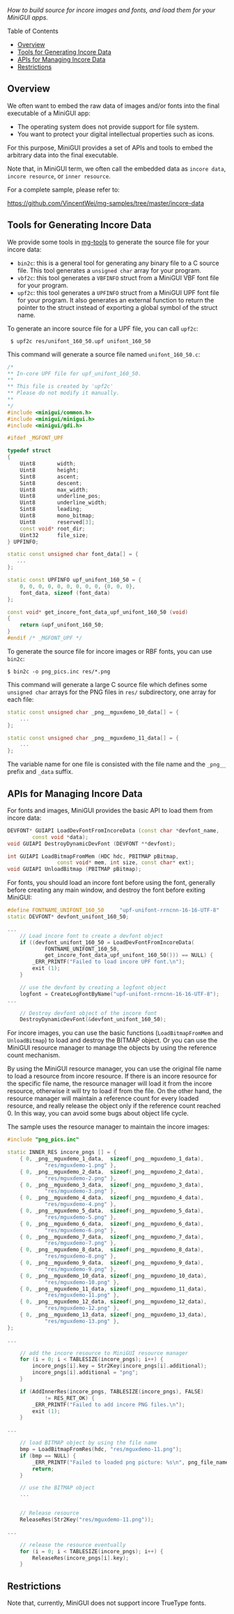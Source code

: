 _How to build source for incore images and fonts, and load them for your MiniGUI apps._

Table of Contents

- [Overview](#overview)
- [Tools for Generating Incore Data](#tools-for-generating-incore-data)
- [APIs for Managing Incore Data](#apis-for-managing-incore-data)
- [Restrictions](#restrictions)

## Overview

We often want to embed the raw data of images and/or fonts into the final executable
of a MiniGUI app:

- The operating system does not provide support for file system.
- You want to protect your digital intellectual properties such as icons.

For this purpose, MiniGUI provides a set of APIs and tools to embed the arbitrary
data into the final executable.

Note that, in MiniGUI term, we often call the embedded data as `incore data`,
`incore resource`, or `inner resource`.

For a complete sample, please refer to:

<https://github.com/VincentWei/mg-samples/tree/master/incore-data>

## Tools for Generating Incore Data

We provide some tools in [mg-tools](https://github.com/VincentWei/mg-tools)
to generate the source file for your incore data:

- `bin2c`: this is a general tool for generating any binary file to a
   C source file. This tool generates a `unsigned char` array for your
   program.
- `vbf2c`: this tool generates a `VBFINFO` struct from a MiniGUI VBF font
   file for your program.
- `upf2c`: this tool generates a `UPFINFO` struct from a MiniGUI UPF font
   file for your program. It also generates an external function to return
   the pointer to the struct instead of exporting a global symbol of
   the struct name.

To generate an incore source file for a UPF file, you can call `upf2c`:

```shell
 $ upf2c res/unifont_160_50.upf unifont_160_50
```

This command will generate a source file named `unifont_160_50.c`:

```cpp
/*
** In-core UPF file for upf_unifont_160_50.
**
** This file is created by 'upf2c'
** Please do not modify it manually.
**
*/
#include <minigui/common.h>
#include <minigui/minigui.h>
#include <minigui/gdi.h>

#ifdef _MGFONT_UPF

typedef struct
{
    Uint8       width;
    Uint8       height;
    Sint8       ascent;
    Sint8       descent;
    Uint8       max_width;
    Uint8       underline_pos;
    Uint8       underline_width;
    Sint8       leading;
    Uint8       mono_bitmap;
    Uint8       reserved[3];
    const void* root_dir;
    Uint32      file_size;
} UPFINFO;

static const unsigned char font_data[] = {
   ...
};

static const UPFINFO upf_unifont_160_50 = {
    0, 0, 0, 0, 0, 0, 0, 0, 0, {0, 0, 0},
    font_data, sizeof (font_data)
};

const void* get_incore_font_data_upf_unifont_160_50 (void)
{
    return &upf_unifont_160_50;
}
#endif /* _MGFONT_UPF */
```

To generate the source file for incore images or RBF fonts, you can use
`bin2c`:

```shell
$ bin2c -o png_pics.inc res/*.png
```

This command will generate a large C source file which defines
some `unsigned char` arrays for the PNG files in `res/` subdirectory,
one array for each file:

```cpp
static const unsigned char _png__mguxdemo_10_data[] = {
    ...
};

static const unsigned char _png__mguxdemo_11_data[] = {
    ...
};

```

The variable name for one file is consisted with the file name and
the `_png__` prefix and `_data` suffix.

## APIs for Managing Incore Data

For fonts and images, MiniGUI provides the basic API to load them from
incore data:

```cpp
DEVFONT* GUIAPI LoadDevFontFromIncoreData (const char *devfont_name,
        const void *data);
void GUIAPI DestroyDynamicDevFont (DEVFONT **devfont);

int GUIAPI LoadBitmapFromMem (HDC hdc, PBITMAP pBitmap,
                const void* mem, int size, const char* ext);
void GUIAPI UnloadBitmap (PBITMAP pBitmap);
```

For fonts, you should load an incore font before using the font,
generally before creating any main window, and destroy the font
before exiting MiniGUI:

```cpp
#define FONTNAME_UNIFONT_160_50     "upf-unifont-rrncnn-16-16-UTF-8"
static DEVFONT* devfont_unifont_160_50;

...
    // Load incore font to create a devfont object
    if ((devfont_unifont_160_50 = LoadDevFontFromIncoreData(
            FONTNAME_UNIFONT_160_50,
            get_incore_font_data_upf_unifont_160_50())) == NULL) {
        _ERR_PRINTF("Failed to load incore UPF font.\n");
        exit (1);
    }

    // use the devfont by creating a logfont object
    logfont = CreateLogFontByName("upf-unifont-rrncnn-16-16-UTF-8");
...

    // Destroy devfont object of the incore font
    DestroyDynamicDevFont(&devfont_unifont_160_50);
```

For incore images, you can use the basic functions (`LoadBitmapFromMem`
and `UnloadBitmap`) to load and destroy the BITMAP object. Or you can
use the MiniGUI resource manager to manage the objects by using the
reference count mechanism.

By using the MiniGUI resource manager, you can use the original
file name to load a resource from incore resource. If there is
an incore resource for the specific file name, the resource manager
will load it from the incore resource, otherwise it will try to
load if from the file. On the other hand, the resource manager
will maintain a reference count for every loaded resource,
and really release the object only if the reference count reached 0.
In this way, you can avoid some bugs about object life cycle.

The sample uses the resource manager to maintain the incore images:

```cpp
#include "png_pics.inc"

static INNER_RES incore_pngs [] = {
    { 0, _png__mguxdemo_1_data,  sizeof(_png__mguxdemo_1_data),
            "res/mguxdemo-1.png" },
    { 0, _png__mguxdemo_2_data,  sizeof(_png__mguxdemo_2_data),
            "res/mguxdemo-2.png" },
    { 0, _png__mguxdemo_3_data,  sizeof(_png__mguxdemo_3_data),
            "res/mguxdemo-3.png" },
    { 0, _png__mguxdemo_4_data,  sizeof(_png__mguxdemo_4_data),
            "res/mguxdemo-4.png" },
    { 0, _png__mguxdemo_5_data,  sizeof(_png__mguxdemo_5_data),
            "res/mguxdemo-5.png" },
    { 0, _png__mguxdemo_6_data,  sizeof(_png__mguxdemo_6_data),
            "res/mguxdemo-6.png" },
    { 0, _png__mguxdemo_7_data,  sizeof(_png__mguxdemo_7_data),
            "res/mguxdemo-7.png" },
    { 0, _png__mguxdemo_8_data,  sizeof(_png__mguxdemo_8_data),
            "res/mguxdemo-8.png" },
    { 0, _png__mguxdemo_9_data,  sizeof(_png__mguxdemo_9_data),
            "res/mguxdemo-9.png" },
    { 0, _png__mguxdemo_10_data, sizeof(_png__mguxdemo_10_data),
            "res/mguxdemo-10.png" },
    { 0, _png__mguxdemo_11_data, sizeof(_png__mguxdemo_11_data),
            "res/mguxdemo-11.png" },
    { 0, _png__mguxdemo_12_data, sizeof(_png__mguxdemo_12_data),
            "res/mguxdemo-12.png" },
    { 0, _png__mguxdemo_13_data, sizeof(_png__mguxdemo_13_data),
            "res/mguxdemo-13.png" },
};

...

    // add the incore resource to MiniGUI resource manager
    for (i = 0; i < TABLESIZE(incore_pngs); i++) {
        incore_pngs[i].key = Str2Key(incore_pngs[i].additional);
        incore_pngs[i].additional = "png";
    }

    if (AddInnerRes(incore_pngs, TABLESIZE(incore_pngs), FALSE)
            != RES_RET_OK) {
        _ERR_PRINTF("Failed to add incore PNG files.\n");
        exit (1);
    }

...

    // load BITMAP object by using the file name
    bmp = LoadBitmapFromRes(hdc, "res/mguxdemo-11.png");
    if (bmp == NULL) {
        _ERR_PRINTF("Failed to loaded png picture: %s\n", png_file_name);
        return;
    }

    // use the BITMAP object
    ...


    // Release resource
    ReleaseRes(Str2Key("res/mguxdemo-11.png"));

...

    // release the resource eventually
    for (i = 0; i < TABLESIZE(incore_pngs); i++) {
        ReleaseRes(incore_pngs[i].key);
    }

```

## Restrictions

Note that, currently, MiniGUI does not support incore TrueType fonts.
